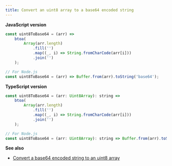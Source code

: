 ```yaml
---
title: Convert an uint8 array to a base64 encoded string
---
```


**JavaScript version**

```js
const uint8ToBase64 = (arr) =>
    btoa(
        Array(arr.length)
            .fill('')
            .map((_, i) => String.fromCharCode(arr[i]))
            .join('')
    );

// For Node.js
const uint8ToBase64 = (arr) => Buffer.from(arr).toString('base64');
```

**TypeScript version**

```js
const uint8ToBase64 = (arr: Uint8Array): string =>
    btoa(
        Array(arr.length)
            .fill('')
            .map((_, i) => String.fromCharCode(arr[i]))
            .join('')
    );

// For Node.js
const uint8ToBase64 = (arr: Uint8Array): string => Buffer.from(arr).toString('base64');
```

**See also**

-   [Convert a base64 encoded string to an uint8 array](/string/convert-a-base64-encoded-string-to-an-uint8-array)

